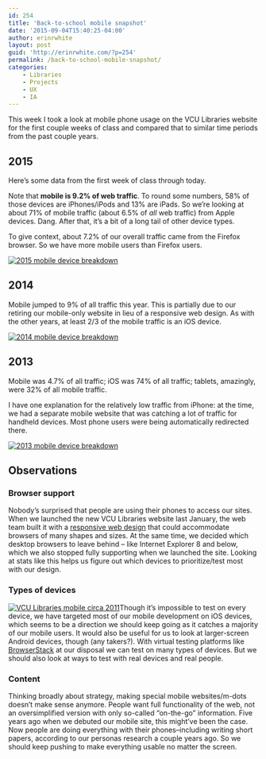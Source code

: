 ```yaml
---
id: 254
title: 'Back-to-school mobile snapshot'
date: '2015-09-04T15:40:25-04:00'
author: erinrwhite
layout: post
guid: 'http://erinrwhite.com/?p=254'
permalink: /back-to-school-mobile-snapshot/
categories:
    - Libraries
    - Projects
    - UX
    - IA
---
```


This week I took a look at mobile phone usage on the VCU Libraries website for the first couple weeks of class and compared that to similar time periods from the past couple years.

## 2015

Here’s some data from the first week of class through today.

Note that **mobile is 9.2% of web traffic**. To round some numbers, 58% of those devices are iPhones/iPods and 13% are iPads. So we’re looking at about 71% of mobile traffic (about 6.5% of *all* web traffic) from Apple devices. Dang. After that, it’s a bit of a long tail of other device types.

To give context, about 7.2% of our overall traffic came from the Firefox browser. So we have more mobile users than Firefox users.

[![2015 mobile device breakdown]({{site.baseurl}}assets/2013-2024//2015/09/2015-devices.png)]({{site.baseurl}}assets/2013-2024//2015/09/2015-devices.png)

## 2014

Mobile jumped to 9% of all traffic this year. This is partially due to our retiring our mobile-only website in lieu of a responsive web design. As with the other years, at least 2/3 of the mobile traffic is an iOS device.

[![2014 mobile device breakdown]({{site.baseurl}}assets/2013-2024//2015/09/2014-devices.png)]({{site.baseurl}}assets/2013-2024//2015/09/2014-devices.png)

## 2013

Mobile was 4.7% of all traffic; iOS was 74% of all traffic; tablets, amazingly, were 32% of all mobile traffic.

I have one explanation for the relatively low traffic from iPhone: at the time, we had a separate mobile website that was catching a lot of traffic for handheld devices. Most phone users were being automatically redirected there.

[![2013 mobile device breakdown]({{site.baseurl}}assets/2013-2024//2015/09/2013-devices.png)]({{site.baseurl}}assets/2013-2024//2015/09/2013-devices.png)

## Observations

### Browser support

Nobody’s surprised that people are using their phones to access our sites. When we launched the new VCU Libraries website last January, the web team built it with a [responsive web design](https://en.wikipedia.org/wiki/Responsive_web_design) that could accommodate browsers of many shapes and sizes. At the same time, we decided which desktop browsers to leave behind – like Internet Explorer 8 and below, which we also stopped fully supporting when we launched the site. Looking at stats like this helps us figure out which devices to prioritize/test most with our design.

### Types of devices

[![VCU Libraries mobile circa 2011]({{site.baseurl}}assets/2013-2024//2015/09/1-mobile-homepage.png)]({{site.baseurl}}assets/2013-2024//2015/09/1-mobile-homepage.png)Though it’s impossible to test on every device, we have targeted most of our mobile development on iOS devices, which seems to be a direction we should keep going as it catches a majority of our mobile users. It would also be useful for us to look at larger-screen Android devices, though (any takers?). With virtual testing platforms like [BrowserStack](http://www.browserstack.com) at our disposal we can test on many types of devices. But we should also look at ways to test with real devices and real people.

### Content

Thinking broadly about strategy, making special mobile websites/m-dots doesn’t make sense anymore. People want full functionality of the web, not an oversimplified version with only so-called “on-the-go” information. Five years ago when we debuted our mobile site, this might’ve been the case. Now people are doing everything with their phones–including writing short papers, according to our personas research a couple years ago. So we should keep pushing to make everything usable no matter the screen.
